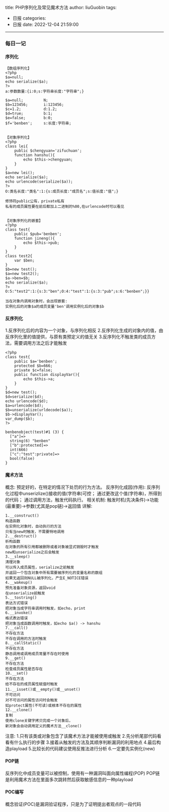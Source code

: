 title: PHP序列化及常见魔术方法
author: liuGuobin
tags:
  - 日报
categories:
  - 日报
date: 2022-12-04 21:59:00
---
### 每日一记
#### 序列化
```
【数组序列化】
<?php
$a=null;
echo serialize($a);
?>
a:参数数量:{i:0;s:字符串长度:"字符串";}

$a=null;         N;
$b=123456;       i:123456;
$c=1.2;          d:1.2;
$d=true;         b:1;
$e=false;        b:0;
$f='benben';     s:长度:字符串;


【对象序列化】
<?php
class lei{
    public $chengyuan='zifuchuan';
    function hanshu(){
        echo $this->chengyuan;
    }
}
$a=new lei();
echo serialize($a);
echo urlencode(serialize($a));
?>
O:类名长度:"类名":1:{s:成员长度:"成员名";s:值长度:"值";}

修饰符public公有，private私有
私有的成员属性要在前后都加上二进制的%00,在urlencode时可以看见


【对象序列化的嵌套】
<?php
class test{
    public $pub='benben';
    function jineng(){
        echo $this->pub;
    }
}
class test2{
    var $ben;
}
$b=new test();
$a=new test2();
$a->ben=$b;
echo serialize($a);
?>
O:5:"test2":1:{s:3:"ben";O:4:"test":1:{s:3:"pub";s:6:"benben";}}

当在对象内调用对象时，会出现嵌套:
实例化后的对象$a的成员变量'ben'调用实例化后的对象$b
```

#### 反序列化
1.反序列化后的内容为一个对象，与序列化相反
2.反序列化生成的对象内的值，由反序列化里的值提供，与原有类预定义的值无关
3.反序列化不触发类的成员方法，需要调用方法之后才能触发
```
<?php
class test{
    public $a='benben';
    protected $b=666;
    private $c=false;
    public function displayVar(){
        echo $this->a;
    }
}
$d=new test();
$d=serialize($d);
echo urlencode($d);
$a=urlencode($d);
$b=unserialize(urldecode($a));
$b->displayVar();
var_dump($b);
?>

benbenobject(test)#1 (3) {
  ["a"]=>
  string(6) "benben"
  ["b":protected]=>
  int(666)
  ["c":"test":private]=>
  bool(false)
}
```

#### 魔术方法
概念:
预定好的，在特定的情况下处罚的行为方法。
反序列化成因(作用):
反序列化过程中unserizlize()接收的值(字符串)可控；
通过更改这个值(字符串)，所得到的代码；
通过调用方法，触发代码执行。
相关机制:
触发时机(先决条件)->功能(最重要)->参数(尤其是pop链)->返回值
详解:
```
1.__construct()
构造函数
在实例化对象时，自动执行的方法
只有当new时触发，不需要特地调用
2.__destruct()
析构函数
在对象的所有引用都被删除或者对象被显式销毁时才触发
new和unserialize之后会触发
3.__sleep()
清理对象
可以传入成员属性，serialize之前触发
并返回一个包含对象中所有需要被序列化的变量名称的数组
如果无返回则NULL被序列化，产生E_NOTICE错误
4.__wakeup()
预先准备对象资源，返回void
在unserialize前触发
5.__tostring()
表达方式错误
把对象当成字符串调用时触发，如echo，print
6.__invoke()
格式表达错误
把对象当成函数调用时触发，如echo $a() -> hanshu
7.__call()
不存在方法
不存在调用的方法时触发
8.__callStatic()
不存在方法
静态调用或调用成员常量不存在时使用
9.__get()
不存在方法
检查成员属性是否存在
10.__set()
不存在方法
给不存在的成员属性赋值时触发
11.__isset()或__empty()或__unset()
不可访问
对不可访问的属性访问时会触发
如protect属性(不可读)或根本不存在的属性
12.__clone()
复制
使用clone关键字拷贝完成一个对象后，
新对象会自动调用定义的魔术方法__clone()
```
注意:
1.只有该类或对象包含了该魔术方法才能被使用或触发
2.先分析尾部代码看看有什么执行的步骤
3.接着从触发的方法及其顺序判断漏洞的利用地点
4.最后构造playload
5.比较长的代码建议使用反推法进行分析
6.一定要先实例化(new)

#### POP链
反序列化中成员变量可以被控制，使用有一种漏洞叫面向属性编程(POP)
POP链是利用魔术方法在里面多次跳转然后获取敏感信息的一种playload


#### POC编写
概念验证(POC)是漏洞验证程序，只是为了证明提出者观点的一段代码